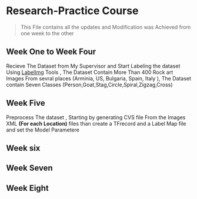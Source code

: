# Research-Practice Course 
> This File contains all the updates and Modification was Achieved from one week to the other

## Week One to Week Four

Recieve The Dataset from My Supervisor and Start Labeling the dataset Using [LabelImg](https://github.com/HumanSignal/labelImg) Tools , The Dataset Contain More Than 400 Rock art Images From sevral places (Arminia, US, Bulgaria, Spain, Italy ), The Dataset contain Seven Classes (Person,Goat,Stag,Circle,Spiral,Zigzag,Cross)

## Week Five

Preprocess The dataset , Starting by generating CVS file From the Images XML **(For each Location)** files than create a TFrecord and a Label Map file and set the Model Parametere 

## Week six

## Week Seven

## Week Eight


